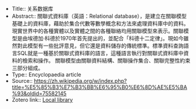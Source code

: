 - Title:: 关系数据库
- Abstract:: 關聯式資料庫（英語：Relational database），是建立在關聯模型基礎上的資料庫，藉助於集合代數等數學概念和方法來處理資料庫中的資料。現實世界中的各種實體以及實體之間的各種聯絡均用關聯模型來表示。關聯模型是由埃德加·科德於1970年首先提出的，並配合「科德十二定律」。現如今雖然對此模型有一些批評意見，但它還是資料儲存的傳統標準。標準資料查詢語言SQL就是一種基於關聯式資料庫的語言，這種語言執行對關聯式資料庫中資料的檢索和操作。
關聯模型由關聯資料結構、關聯操作集合、關聯完整性約束三部分組成。
- Type:: Encyclopaedia article
- Source:: https://zh.wikipedia.org/w/index.php?title=%E5%85%B3%E7%B3%BB%E6%95%B0%E6%8D%AE%E5%BA%93&oldid=75582145
- Zotero link:: [Local library](zotero://select/library/items/9PPRIMZH)
